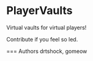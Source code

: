 PlayerVaults
============

Virtual vaults for virtual players!

Contribute if you feel so led.

=== Authors
drtshock, gomeow
